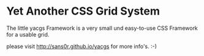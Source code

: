 Yet Another CSS Grid System
=====
The little yacgs Framework is a very small und easy-to-use CSS Framework for a usable grid. 


please visit http://sans0r.github.io/yacgs for more info's. :-)
